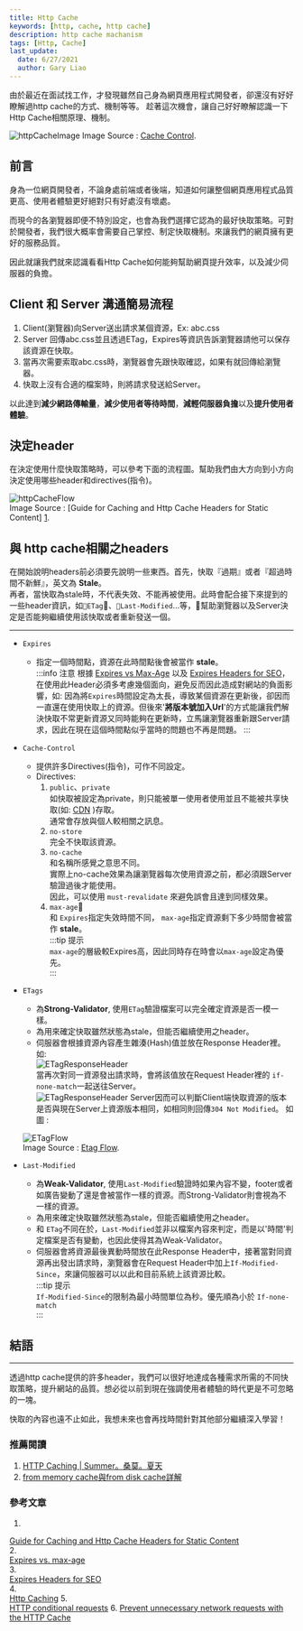 ```yaml
---
title: Http Cache
keywords: [http, cache, http cache]
description: http cache machanism
tags: [Http, Cache]
last_update:
  date: 6/27/2021
  author: Gary Liao
---
```


由於最近在面試找工作，才發現雖然自己身為網頁應用程式開發者，卻還沒有好好瞭解過http cache的方式、機制等等。  趁著這次機會，讓自己好好瞭解認識一下 Http Cache相關原理、機制。

![httpCacheImage](./images/httpCache.png)
Image Source : [Cache Control](https://imagekit.io/blog/content/images/2020/01/1440_800-cache-control.png).

<!--truncate-->


## 前言
身為一位網頁開發者，不論身處前端或者後端，知道如何讓整個網頁應用程式品質更高、使用者體驗更好絕對只有好處沒有壞處。  

而現今的各瀏覽器即便不特別設定，也會為我們選擇它認為的最好快取策略。可對於開發者，我們很大概率會需要自己掌控、制定快取機制。來讓我們的網頁擁有更好的服務品質。  

因此就讓我們就來認識看看Http Cache如何能夠幫助網頁提升效率，以及減少伺服器的負擔。

## Client 和 Server 溝通簡易流程

1. Client(瀏覽器)向Server送出請求某個資源，Ex: abc.css
2. Server 回傳abc.css並且透過ETag，Expires等資訊告訴瀏覽器請他可以保存該資源在快取。
3. 當再次需要索取abc.css時，瀏覽器會先跟快取確認，如果有就回傳給瀏覽器。
4. 快取上沒有合適的檔案時，則將請求發送給Server。

 以此達到**減少網路傳輸量**，**減少使用者等待時間**，**減輕伺服器負擔**以及**提升使用者體驗**。  

## 決定header

在決定使用什麼快取策略時，可以參考下面的流程圖。幫助我們由大方向到小方向決定使用哪些header和directives(指令)。

![httpCacheFlow](./images/httpCacheWorkFlow.png)  
Image Source : [Guide for Caching and Http Cache Headers for Static Content] [1].


## 與 http cache相關之headers

在開始說明headers前必須要先說明一些東西。首先，快取『過期』或者『超過時間不新鮮』，英文為 **Stale**。  
再者，當快取為stale時，不代表失效、不能再被使用。此時會配合接下來提到的一些header資訊，如`ETag`、`Last-Modified`...等，幫助瀏覽器以及Server決定是否能夠繼續使用該快取或者重新發送一個。

--- 

*  `Expires`  
	* 指定一個時間點，資源在此時間點後會被當作 **stale**。  
	:::info  注意
 	根據 [Expires vs Max-Age][2] 以及 [Expires Headers for SEO][3]，在使用此Header必須多考慮幾個面向，避免反而因此造成對網站的負面影響，如: 因為將`Expires`時間設定為太長，導致某個資源在更新後，卻因而一直還在使用快取上的資源。但後來'**將版本號加入Url**'的方式能讓我們解決快取不常更新資源又同時能夠在更新時，立馬讓瀏覽器重新跟Server請求，因此在現在這個時間點似乎當時的問題也不再是問題。
	:::
* `Cache-Control` 
	*  提供許多Directives(指令)，可作不同設定。
	*  Directives:
		1. `public`、`private`  
			如快取被設定為private，則只能被單一使用者使用並且不能被共享快取(如: [CDN](https://zh.wikipedia.org/wiki/內容傳遞網路) )存取。  
			通常會存放與個人較相關之訊息。
		2. `no-store`  
			完全不快取該資源。
		3. `no-cache`  
			和名稱所感覺之意思不同。  
			實際上no-cache效果為讓瀏覽器每次使用資源之前，都必須跟Server驗證過後才能使用。  
			因此，可以使用 `must-revalidate` 來避免誤會且達到同樣效果。
		4. `max-age`  
			和 `Expires`指定失效時間不同， `max-age`指定資源剩下多少時間會被當作 **stale**。  
			:::tip 提示   
			   `max-age`的層級較Expires高，因此同時存在時會以`max-age`設定為優先。  
			:::  
* `ETags`  	 
	* 為**Strong-Validator**, 使用`ETag`驗證檔案可以完全確定資源是否一模一樣。
	* 為用來確定快取雖然狀態為stale，但能否繼續使用之header。
	* 伺服器會根據資源內容產生雜湊(Hash)值並放在Response Header裡。如:  
	![ETagResponseHeader](./images/ETag_Response.png)   
	當再次對同一資源發出請求時，會將該值放在Request Header裡的 `if-none-match`一起送往Server。  
	![ETagResponseHeader](./images/ETag_Request.png) 
	Server因而可以判斷Client端快取資源的版本是否與現在Server上資源版本相同，如相同則回傳`304 Not Modified`。 如圖 :    
	
	![ETagFlow](./images/ETagFlow.png)  
	Image Source : [Etag Flow][4].
* `Last-Modified`
	* 為**Weak-Validator**, 使用`Last-Modified`驗證時如果內容不變，footer或者如廣告變動了還是會被當作一樣的資源。而Strong-Validator則會視為不一樣的資源。
	* 為用來確定快取雖然狀態為stale，但能否繼續使用之header。
	* 和 `ETag`不同在於，`Last-Modified`並非以檔案內容來判定，而是以'時間'判定檔案是否有變動，也因此使得其為Weak-Validator。
	* 伺服器會將資源最後異動時間放在此Response Header中，接著當對同資源再出發出請求時，瀏覽器會在Request Header中加上`If-Modified-Since`，來讓伺服器可以以此和目前系統上該資源比較。  
	:::tip 提示   
	`If-Modified-Since`的限制為最小時間單位為秒。優先順為小於 `If-none-match`  
	:::  


## 結語
--- 
透過http cache提供的許多header，我們可以很好地達成各種需求所需的不同快取策略，提升網站的品質。想必從以前到現在強調使用者體驗的時代更是不可忽略的一塊。

快取的內容也遠不止如此，我想未來也會再找時間針對其他部分繼續深入學習！

  
### 推薦閱讀

1. [HTTP Caching | Summer。桑莫。夏天](https://cythilya.github.io/2018/07/27/http-caching/)  
2. [from memory cache與from disk cache詳解](https://www.itread01.com/content/1544784485.html)
  
### 參考文章
1. 
[Guide for Caching and Http Cache Headers for Static Content](https://imagekit.io/blog/ultimate-guide-to-http-caching-for-static-assets/)  
2.  
[Expires vs. max-age](https://www.mnot.net/blog/2007/05/15/expires_max-age)  
3.  
[Expires Headers for SEO](https://moz.com/blog/expires-headers-for-seo-why-you-should-think-twice-before-using-them)  
4.  
[Http Caching](https://developer.mozilla.org/en-US/docs/Web/HTTP/Caching)
5.  
[HTTP conditional requests](https://developer.mozilla.org/en-US/docs/Web/HTTP/Conditional_requests)
6. [Prevent unnecessary network requests with the HTTP Cache](https://web.dev/http-cache/)


[1]: <https://web.dev/http-cache/#flowchart> "Flow Chart"
[2]: <https://www.mnot.net/blog/2007/05/15/expires_max-age> "Expires vs Max-Age"
[3]: <https://moz.com/blog/expires-headers-for-seo-why-you-should-think-twice-before-using-them> "Expires Header for SEO"
[4]: <https://web-dev.imgix.net/image/tcFciHGuF3MxnTr1y5ue01OGLBn2/e2bN6glWoVbWIcwUF1uh.png?auto=format&w=500> "ETag flow"
[5]: <https://imagekit.io/blog/content/images/2020/01/1440_800-cache-control.png> "Cover Image"